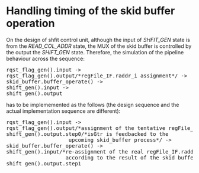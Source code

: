 # Handling timing of the skid buffer operation
On the design of shfit control unit, although the input of *SHFIT_GEN* state is from the *READ_COL_ADDR* state, the MUX of the skid buffer is controlled by the output the *SHIFT_GEN* state. Therefore, the simulation of the pipeline behaviour across the sequence: 
<pre>
rqst_flag_gen().input -> 
rqst_flag_gen().output/*regFile_IF.raddr_i assignment*/ -> 
skid_buffer.buffer_operate() -> 
shift_gen().input -> 
shift_gen().output
</pre> 
has to be implememented as the follows (the design sequence and the actual implementation sequence are different):
<pre>
rqst_flag_gen().input -> 
rqst_flag_gen().output/*assignment of the tentative regFile_IF.raddr_i */
shift_gen().output.step0/*isGtr is feedbacked to the 
                    upcoming skid_buffer process*/ -> 
skid_buffer.buffer_operate() -> 
shift_gen().input/*re-assignment of the real regFile_IF.raddr_i 
                   according to the result of the skid buffer*/ ->
shift_gen().output.step1
</pre>
